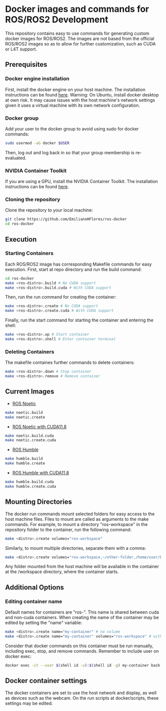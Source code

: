 # Docker images and commands for ROS/ROS2 Development
This repository contains easy to use commands for generating custom docker images for ROS/ROS2. The images are not based from the official ROS/ROS2 images so as to allow for further customization, such as CUDA or L4T support. 

## Prerequisites
### Docker engine installation
First, install the docker engine on your host machine. The installation instructions can be found [here](https://docs.docker.com/engine/install/).
Warning: On Ubuntu, install docker desktop at own risk. It may cause issues with the host machine's network settings given it uses a virtual machine with its own network configuration.

### Docker group
Add your user to the docker group to avoid using sudo for docker commands:
```bash
sudo usermod -aG docker $USER
```
Then, log out and log back in so that your group membership is re-evaluated.

### NVIDIA Container Toolkit
If you are using a GPU, install the NVIDIA Container Toolkit. The installation instructions can be found [here](https://docs.nvidia.com/datacenter/cloud-native/container-toolkit/latest/install-guide.html).

### Cloning the repository
Clone the repository to your local machine:
```bash
git clone https://github.com/EmilianoHFlores/ros-docker
cd ros-docker
```

## Execution
### Starting Containers

Each ROS/ROS2 image has corresponding Makefile commands for easy execution. First, start at repo directory and run the build command:
```bash
cd ros-docker
make <ros-distro>.build # No CUDA support
make <ros-distro>.build.cuda # With CUDA support
```
Then, run the run command for creating the container:
```bash
make <ros-distro>.create # No CUDA support
make <ros-distro>.create.cuda # With CUDA support
```
Finally, run the start command for starting the container and entering the shell:
```bash
make <ros-distro>.up # Start container
make <ros-distro>.shell # Enter container terminal
```

### Deleting Containers
The makefile containes further commands to delete containers:
```bash
make <ros-distro>.down # Stop container
make <ros-distro>.remove # Remove container
```

## Current Images

- [ROS Noetic](./docker/Dockerfile.noetic)
```bash
make noetic.build
make noetic.create
```

- [ROS Noetic with CUDA11.8](./docker/Dockerfile.noetic.cuda)
```bash
make noetic.build.cuda
make noetic.create.cuda
```

- [ROS Humble](./docker/Dockerfile.humble)
```bash
make humble.build
make humble.create
```
- [ROS Humble with CUDA11.8](./docker/Dockerfile.humble.cuda)
```bash
make humble.build.cuda
make humble.create.cuda
```

## Mounting Directories
The docker run commands mount selected folders for easy access to the host machine files. Files to mount are called as arguments to the make commands. For example, to mount a directory "ros-workspace" in the repository folder to the container, run the following command:
```bash
make <distro>.create volumes="ros-workspace"
```
Similarly, to mount multiple directories, separate them with a comma:
```bash
make <distro>.create volumes="ros-workspace,~/other-folder,/home/user/Documents/another-folder"
```
Any folder mounted from the host machine will be available in the container at the /workspace directory, where the container starts.

## Additional Options
### Editing container name
Default names for containers are "ros-<distro>". This name is shared between cuda and non-cuda containers. When creating the name of the container may be edited by setting the "name" variable:
```bash
make <distro>.create name="my-container" # no volume
make <distro>.create name="my-container" volumes="ros-workspace" # with volume
```
Consider that docker commands on this container must be run manually, including exec, stop, and remove commands. Remember to include user on docker exec:
```bash
docker exec -it --user $(shell id -u):$(shell id -g) my-container bash
```

## Docker container settings
The docker containers are set to use the host network and display, as well as devices such as the webcam. On the run scripts at docker/scripts, these settings may be edited.